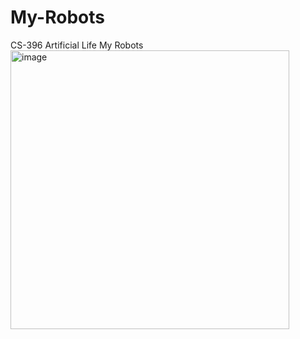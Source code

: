 # My-Robots
CS-396 Artificial Life My Robots
<img width="446" alt="image" src="https://user-images.githubusercontent.com/58791683/217708483-50725982-06d4-4e9a-9fca-759fd732e8ae.png">
